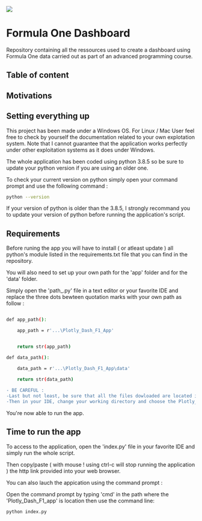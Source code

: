 
![](https://static.tickets-platform.com/img/pages/39/2131/255/media/2/desktop/image_group-4.jpg?ts=1567173136)

# Formula One Dashboard
Repository containing all the ressources used to create a dashboard using Formula One data carried out as part of an advanced programming course.

## Table of content

## Motivations

## Setting everything up

This project has been made under a Windows OS. For Linux / Mac User feel free to check by yourself the documentation related to your own explotation system.
Note that I cannot guarantee that the application works perfectly under other exploitation systems as it does under Windows.

The whole application has been coded using python 3.8.5 so be sure to update your python version if you are using an older one.

To check your current version on python simply open your command prompt and use the following command : 

```bash
python --version
```

If your version of python is older than the 3.8.5, I strongly recommand you to update your version of python before running the application's script.

## Requirements

Before runing the app you will have to install ( or atleast update ) all python's module listed in the requirements.txt file that you can find in the repository.

You will also need to set up your own path for the 'app' folder and for the 'data' folder.

Simply open the 'path_.py' file in a text editor or your favorite IDE and replace the three dots bewteen quotation marks with your own path as follow : 

```bash

def app_path():

    app_path = r'...\Plotly_Dash_F1_App'


    return str(app_path)

def data_path():

    data_path = r'...\Plotly_Dash_F1_App\data'
    
    return str(data_path)

```
```diff
- BE CAREFUL :
-Last but not least, be sure that all the files dowloaded are located in the same single file on your computer.
-Then in your IDE, change your working directory and choose the Plotly_Dash_F1_App as your current working directory.
```
You're now able to run the app.


## Time to run the app 

To access to the application, open the 'index.py' file in your favorite IDE and simply run the whole script.

Then copy/paste ( with mouse ! using ctrl-c will stop running the application ) the http link provided into your web browser.

You can also lauch the appication using the command prompt :

Open the command prompt by typing 'cmd' in the path where the 'Plotly_Dash_F1_app' is location then use the command line:

```bash
python index.py
```


